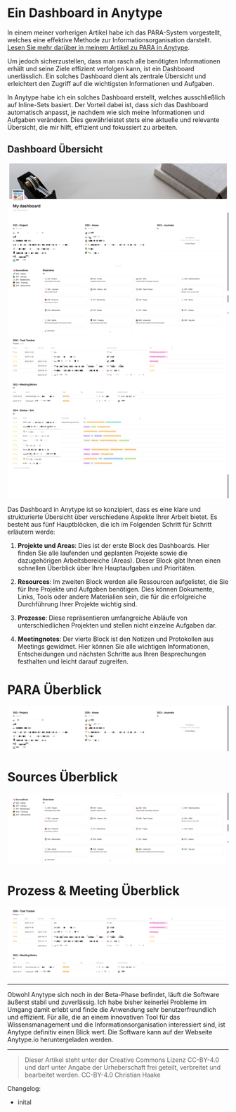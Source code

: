 # Ein Dashboard in Anytype
In einem meiner vorherigen Artikel habe ich das PARA-System vorgestellt, welches eine effektive Methode zur Informationsorganisation darstellt. [Lesen Sie mehr darüber in meinem Artikel zu PARA in Anytype](https://haak3.de/articles/2023_Anytype/2023_Anytype-mit-PARA/2023_Using-PARA-with-Anytype.html). 

Um jedoch sicherzustellen, dass man rasch alle benötigten Informationen erhält und seine Ziele effizient verfolgen kann, ist ein Dashboard unerlässlich. Ein solches Dashboard dient als zentrale Übersicht und erleichtert den Zugriff auf die wichtigsten Informationen und Aufgaben. 

In Anytype habe ich ein solches Dashboard erstellt, welches ausschließlich auf Inline-Sets basiert. Der Vorteil dabei ist, dass sich das Dashboard automatisch anpasst, je nachdem wie sich meine Informationen und Aufgaben verändern. Dies gewährleistet stets eine aktuelle und relevante Übersicht, die mir hilft, effizient und fokussiert zu arbeiten.

## Dashboard Übersicht
![Dashboard Overview](2023-10-22_Dashboard-Overview.png)

Das Dashboard in Anytype ist so konzipiert, dass es eine klare und strukturierte Übersicht über verschiedene Aspekte Ihrer Arbeit bietet. Es besteht aus fünf Hauptblöcken, die ich im Folgenden Schritt für Schritt erläutern werde:

1. **Projekte und Areas**: Dies ist der erste Block des Dashboards. Hier finden Sie alle laufenden und geplanten Projekte sowie die dazugehörigen Arbeitsbereiche (Areas). Dieser Block gibt Ihnen einen schnellen Überblick über Ihre Hauptaufgaben und Prioritäten.

2. **Resources**: Im zweiten Block werden alle Ressourcen aufgelistet, die Sie für Ihre Projekte und Aufgaben benötigen. Dies können Dokumente, Links, Tools oder andere Materialien sein, die für die erfolgreiche Durchführung Ihrer Projekte wichtig sind.

3. **Prozesse**: Diese repräsentieren umfangreiche Abläufe von unterschiedlichen Projekten und stellen nicht einzelne Aufgaben dar.

4. **Meetingnotes**: Der vierte Block ist den Notizen und Protokollen aus Meetings gewidmet. Hier können Sie alle wichtigen Informationen, Entscheidungen und nächsten Schritte aus Ihren Besprechungen festhalten und leicht darauf zugreifen.

# PARA Überblick
![Dashobaord PARA](2023-10-22_Dashboard-PARA.png)


# Sources Überblick
![Dashboard Sources](/articles/2023_Anytype/2023_Anytype-Dashboard/2023-10-22_Dashboard-Sources.png)

# Prozess & Meeting Überblick
![Dashboard Task and Meeting](2023-10-22_Dashboard-Meetings.png)



-----

Obwohl Anytype sich noch in der Beta-Phase befindet, läuft die Software äußerst stabil und zuverlässig. Ich habe bisher keinerlei Probleme im Umgang damit erlebt und finde die Anwendung sehr benutzerfreundlich und effizient. Für alle, die an einem innovativen Tool für das Wissensmanagement und die Informationsorganisation interessiert sind, ist Anytype definitiv einen Blick wert. Die Software kann auf der Webseite Anytype.io heruntergeladen werden.

-----

> Dieser Artikel steht unter der Creative Commons Lizenz CC-BY-4.0 und darf unter Angabe der Urheberschaft frei geteilt, verbreitet und bearbeitet werden.
> CC-BY-4.0 Christian Haake


Changelog:
- inital 